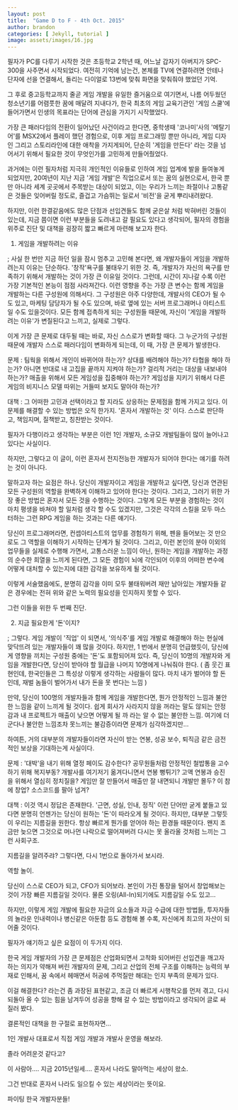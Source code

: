 ```yaml
---
layout: post
title:  "Game D to F - 4th Oct. 2015"
author: brandon
categories: [ Jekyll, tutorial ]
image: assets/images/16.jpg
---
```


필자가 PC를 다루기 시작한 것은 초등학교 2학년 때, 어느날 갑자기 아버지가 SPC-300을 사주면서 시작되었다. 여전히 기억에 남는건, 본체를 TV에 연결하려면 안테나 단자에 선을 연결해서, 돌리는 다이얼로 13번에 맞춰 화면을 맞춰줘야 했었던 기억. 

 그 후로 중고등학교까지 줄곧 게임 개발을 유일한 즐거움으로 여기면서, 나름 어두웠던 청소년기를 어렴풋한 꿈에 매달려 지내다가, 한국 최초의 게임 교육기관인 '게임 스쿨'에 들어가면서 인생의 목표라는 단어에 관심을 가지기 시작했었다. 

 

 가장 큰 패러다임의 전환이 일어났던 사건이라고 한다면, 중학생때 '코나미'사의 '메탈기어'를 MSX2에서 플레이 했던 경험으로,   이후 게임 프로그래밍 뿐만 아니라, 게임 디자인 그리고 스토리라인에 대한 애착을 가지게되어, 단순히 '게임을 만든다' 라는 것을 넘어서기 위해서 필요한 것이 무엇인가를 고민하게 만들어줬었다.



 과거에는 이런 필자처럼 지극히 개인적인 이유들로 인하여 게임 업계에 발을 들여놓게 되었지만, 20여년이 지난 지금 '게임 개발'은 직업으로서 또는 꿈의 실현으로서, 한국 뿐만 아니라 세계 곳곳에서 주목받는 대상이 되었고, 이는 우리가 느끼는 좌절이나 고통같은 것들은 잊어버릴 정도로, 즐겁고 가슴뛰는 일로서 '비전'을 굳게 뿌리내려왔다. 



 하지만, 이런 한결같음에도 많은 단점과 선입견들도 함께 굳은살 처럼 박혀버린 것들이 있는데, 지금 쯤이면 이런 부분들을 도려내고 갈 필요도 있다고 생각되어, 필자의 경험을 위주로 진단 및 대책을 굉장히 짧고 빠르게 마련해 보고자 한다.



 1. 게임을 개발하려는 이유

  ; 사실 한 번만 지금 하던 일을 잠시 멈추고 고민해 본다면, 왜 개발자들이 게임을 개발하려는지 이유는 단순하다. '창작'욕구를 불태우기 위한 것. 즉, 개발자가 자신의 욕구를 만족하기 위해서 개발하는 것이 가장 큰 이유일 것이다. 그런데, 시간이 지나갈 수록 이런 가장 기본적인 본능이 점점 사라져간다. 이런 영향을 주는 가장 큰 변수는 함께 게임을 개발하는 다른 구성원에 의해서다. 그 구성원은 아주 다양한데, 개발사의 CEO가 될 수도 있고, 마케팅 담당자가 될 수도 있으며, 바로 옆에 있는 서버 프로그래머나 아티스트 일 수도 있을것이다. 모든 함께 접촉하게 되는 구성원들 때문에, 자신이 '게임을 개발하려는 이유'가 변질된다고 느끼고, 실제로 그렇다.

 이게 가장 큰 문제로 대두될 때는 바로, 자신 스스로가 변화할 때다. 그 누군가의 구성원 때문에 개발자 스스로 패러다임이 변화하게 되는데, 이 때, 가장 큰 문제가 발생한다. 



 문제 : 팀웍을 위해서 개인이 바뀌어야 하는가? 상대를 배려해야 하는가? 타협을 해야 하는가? 아니면 반대로 내 고집을 끝까지 지켜야 하는가? 걸리적 거리는 대상을 내보내야 하는가? 매출을 위해서 모든 게임성을 집중해야 하는가? 게임성을 지키기 위해서 다른 게임의 비지니스 모델 따위는 거들떠 보지도 말아야 하는가? 



 대책 : 그 어떠한 고민과 선택이라고 할 지라도 상응하는 문제점을 함께 가지고 있다. 이 문제를 해결할 수 있는 방법은 오직 한가지. '혼자서 개발하는 것' 이다. 스스로 판단하고, 책임지며, 질책받고, 칭찬받는 것이다.



 필자가 다행이라고 생각하는 부분은 이런 1인 개발자, 소규모 개발팀들이 많이 늘어나고 있다는 사실이다.

 하지만, 그렇다고 이 글이, 이런 혼자서 전지전능한 개발자가 되어야 한다는 얘기를 하려는 것이 아니다.



 말하고자 하는 요점은 하나. 당신이 개발자이고 게임을 개발하고 싶다면, 당신과 연관된 모든 구성원의 역할을 완벽하게 이해하고 있어야 한다는 것이다. 그리고, 그러기 위한 가장 좋은 방법은 혼자서 모든 것을 수행하는 것이다. 그렇게 모든 부분을 경험하는 것이 마치 평생을 바쳐야 할 일처럼 생각 할 수도 있겠지만, 그것은 각각의 스킬을 모두 마스터하는 그런 RPG 게임을 하는 것과는 다른 얘기다.

 당신이 프로그래머라면, 컨셉아티스트의 업무를 경험하기 위해, 펜을 들어보는 것 만으로도 그 역할을 이해하기 시작하는 단계가 될 것이다. 그리고, 이런 본인의 분야 이외의 업무들을 실제로 수행해 가면서, 고통스러운 느낌이 아닌, 원하는 게임을 개발하는 과정의 순수한 희열을 느끼게 된다면, 그 모든 경험이 뇌에 각인되어 이후의 어떠한 변수에 어떻게 대처할 수 있는지에 대한 감각을 보유하게 될 것이다.



 이렇게 서술했음에도, 분명히 감각을 이미 모두 불태워버려 재만 남아있는 개발자들 같은 경우에는 전혀 위와 같은 노력의 필요성을 인지하지 못할 수 있다. 



 그런 이들을 위한 두 번째 진단.



 2. 지금 필요한게 '돈'이지?

 ; 그렇다. 게임 개발이 '직업' 이 되면서, '의식주'를 게임 개발로 해결해야 하는 현실에 맞닥뜨려 있는 개발자들이 꽤 많을 것이다. 하지만, 1 번에서 분명히 언급했듯이, 당신에게 영향을 끼치는 구성원 중에는 '돈'도 포함되어져 있다. 즉, 당신이 10명의 개발자와 게임을 개발한다면, 당신이 받아야 할 월급을 나머지 10명에게 나눠줘야 한다. ( 좀 웃긴 표현인데, 한국인들은 그 특성상 이렇게 생각하는 사람들이 많다. 마치 내가 벌어야 할 돈인데, 재벌 놈들이 벌어가서 내가 돈을 못 번다는 느낌 )

 만약, 당신이 100명의 개발자들과 함께 게임을 개발한다면, 뭔가 안정적인 느낌과 불안한 느낌을 같이 느끼게 될 것이다. 쉽게 회사가 사라지지 않을 꺼라는 말도 않되는 안정감과 내 프로젝트가 매출이 낮으면 어떻게 될 까 라는 알 수 없는 불안한 느낌. 여기에 더군다나 불안한 느낌조차 못느끼는 불감증이라면 문제가 심각하겠지만...



 하여튼, 거의 대부분의 개발자들이라면 자신이 받는 연봉, 성공 보수, 퇴직금 같은 금전적인 보상을 기대하는게 사실이다.

 

 문제 : '대박'을 내기 위해 열정 페이도 감수한다? 공무원들처럼 안정적인 철밥통을 고수하기 위해 복지부동? 개발사를 여기저기 옮겨다니면서 연봉 뻥튀기? 고액 연봉과 승진을 위해서 열심히 정치질을? 게임만 잘 만들어서 매출만 잘 내면되니 개발만 몰두? 이 참에 창업? 소스코드를 팔아 넘겨?



 대책 : 이것 역시 정답은 존재한다. '근면, 성실, 인내, 정직' 이런 단어만 굳게 붙들고 있다면 분명히 언젠가는 당신이 원하는 '돈'이 따라오게 될 것이다. 하지만, 대부분 그렇듯이 우리는 지름길을 원한다. 항상 빠르게 뭔가를 얻어야 하는 환경들 때문이다. 왠지 조금만 늦으면 그것으로 머나먼 나락으로 떨어져버려 다시는 못 올라올 것처럼 느끼는 그런 사회구조.



 지름길을 알려주랴? 그렇다면, 다시 1번으로 돌아가서 보시라.



 역할 놀이. 

 당신이 스스로 CEO가 되고, CFO가 되어보라. 본인이 가진 통장을 털어서 창업해보는 것이 가장 빠른 지름길일 것이다. 물론 오링(All-In)되기에도 지름길일 수도 있고...



 하지만, 이렇게 게임 개발에 필요한 자금의 요소들과 자금 수급에 대한 방법들, 투자자들의 놀라운 인내력이나 병신같은 아둔함 등도 경험해 볼 수록, 자신에게 최고의 자산이 되어줄 것이다.



 필자가 얘기하고 싶은 요점이 이 두가지 이다.



 한국 게임 개발자의 가장 큰 문제점은 산업화되면서 고착화 되어버린 선입견을 깨고자 하는 의지가 약해져 버린 개발자의 문제, 그리고 산업의 전체 구조를 이해하는 능력의 부재로 인해서, 꿈 속에서 헤매면서 허공에 주먹질만 해대는 인지 부족의 문제가 있다.



 이걸 해결한다? 라는건 좀 과장된 표현같고, 조금 더 빠르게 시행착오를 먼저 겪고, 다시 되돌아 올 수 있는 힘을 남겨두어 성공을 향해 갈 수 있는 방법이라고 생각되어 글로 싸질러 봤다.



 결론적인 대책을 한 구절로 표현하자면...



 1인 개발사 대표로서 직접 게임 개발과 개발사 운영을 해보라.



 졸라 어려운것 같다고? 



 이 사람아.... 지금 2015년일세.... 혼자서 나라도 말아먹는 세상이 왔소.



 그건 반대로 혼자서 나라도 일으킬 수 있는 세상이라는 뜻이요.



 파이팅 한국 개발자분들!


